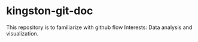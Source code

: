 # kingston-git-doc
This repository is to familiarize with github flow
Interests: Data analysis and visualization.
